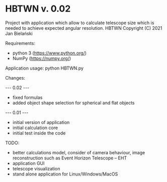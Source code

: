 # HBTWN v. 0.02
Project with application which allow to calculate telescope size which is needed to achieve expected angular resolution.
HBTWN  Copyright (C) 2021  Jan Bielański

Requirements:
- python 3 (https://www.python.org/)
- NumPy (https://numpy.org/)

Application usage:
python HBTWN.py

Changes:

--- 0.02 ---
- fixed formulas
- added object shape selection for spherical and flat objects

--- 0.01 ---
- initial version of application
- initial calculation core
- initial test inside the code

TODO:
- better calculations model, consider of camera behaviour, image reconstruction such as Event Horizon Telescope – EHT
- application GUI
- telescope visualization
- stand alone application for Linux/Windows/MacOS

